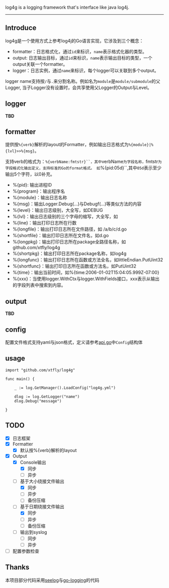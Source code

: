 log4g is a logging framework that's interface like java log4j.

--------

## Introduce

log4g是一个使用方式上参考log4j的Go语言实现，它涉及到三个概念：

 - formatter：日志格式化，通过`id`来标识，`name`表示格式化器的类型。
 - output: 日志输出目标，通过`id`来标识，`name`表示输出目标的类型，一个output关联一个formatter。
 - logger：日志实例，通过`name`来标识，每个logger可以关联到多个output。


logger name支持按`/`与`.`来分割名称。例如名为`module`是`module/submodule`的父Logger,
当子Logger没有设置时，会共享使用父Logger的Output与Level。


## logger

 **TBD**

## formatter

提供按`%{verb}`解析的layout的Formatter，例如输出日志格式为`%{module}|%{lvl}>>%{msg}`。

支持verb的格式为：`%{verbName:fmtstr}``，其中`verbName`为字段名称，`fmtstr`为字段格式化输出定义，支持标准的Go的format格式。
如`%{pid:05d}``,其中`05d`表示至少输出5个字符，以0补充。

 - %{pid}: 输出进程ID
 - %{program}：输出程序名
 - %{module}：输出日志名称
 - %{msg}：输出Logger.Debug(...)与Debugf(...)等类似方法的内容
 - %{level}：输出日志级别，大全写，如DEBUG
 - %{lvl}：输出日志级别的三个字母的缩写，大全写，如
 - %{line}：输出打印日志所在行数
 - %{longfile}：输出打印日志所在文件路径，如 /a/b/c/d.go
 - %{shortfile}：输出打印日志所在文件名，如d.go
 - %{longpkg}：输出打印日志所在package全路径名称，如github.com/xtfly/log4g
 - %{shortpkg}：输出打印日志所在package名称，如log4g
 - %{longfunc}：输出打印日志所在函数或方法全名，如littleEndian.PutUint32
 - %{shortfunc}：输出打印日志所在函数或方法名，如PutUint32
 - %{time}：输出当前时间，如%{time:2006-01-02T15:04:05.999Z-07:00}
 - %{xxx}：当使用logger.WithCtx与logger.WithFields接口，xxx表示从输出的字段列表中搜索到内容。

## output

 **TBD**

## config

配置文件格式支持yaml与json格式，定义请参考[api.go](api.go)中`Config`结构体


## usage

```
import "github.com/xtfly/log4g"

func main() {

	_ := log.GetManager().LoadConfig("log4g.yml")

	dlog := log.GetLogger("name")
	dlog.Debug("message")

}
```

## TODO

- [x] 日志框架
- [x] Formatter
  - [x] 默认按%{verb}解析的layout
- [x] Output
  - [x] Console输出
     - [x] 同步
     - [ ] 异步
  - [ ] 基于大小绕接文件输出
     - [x] 同步
     - [ ] 异步
     - [ ] 备份压缩
  - [ ] 基于日期绕接文件输出
     - [x] 同步
     - [ ] 异步
     - [ ] 备份压缩
  - [ ] 输出到syslog
     - [ ] 同步
     - [ ] 异步
- [ ] 配置参数检查

## Thanks

本项目部分代码采用[seelog](https://github.com/cihub/seelog)与[go-logging](https://github.com/op/go-logging)的代码
